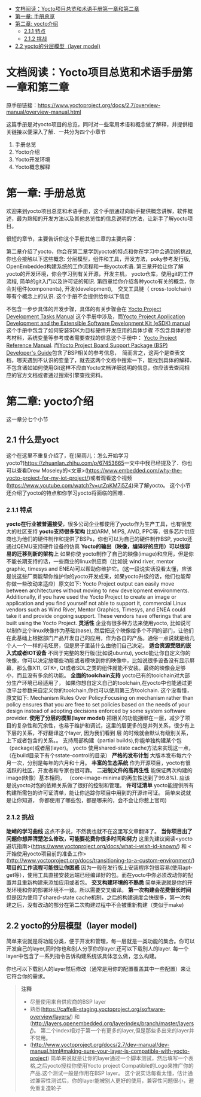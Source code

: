 <!-- TOC -->

- [文档阅读：Yocto项目总览和术语手册第一章和第二章](#文档阅读yocto项目总览和术语手册第一章和第二章)
- [第一章: 手册总览](#第一章-手册总览)
- [第二章: yocto介绍](#第二章-yocto介绍)    
  - [2.1.1 特点](2.1.1-特点)    
  - [2.1.2 挑战](2.1.2-挑战)
- [2.2 yocto的分层模型（layer model)](2.2-yocto的分层模)
<!-- /TOC -->

# 文档阅读：Yocto项目总览和术语手册第一章和第二章    
原手册链接：https://www.yoctoproject.org/docs/2.7/overview-manual/overview-manual.html
  

这篇手册是对yocto项目的总览，同时对一些常用术语和概念做了解释，并提供相关链接以便深入了解．一共分为四个小章节

1. 手册总览
2. Yocto介绍
3. Yocto开发环境
4. Yocto概念解释

# 第一章: 手册总览
欢迎来到yocto项目总览和术语手册，这个手册通过向新手提供概念讲解，软件概述，最为熟知的开发方法以及其他总览性的信息说明的方法，让新手了解yocto项目。

很短的章节，主要告诉你这个手册其他三章的主要内容：

第二章介绍了yocto，你会在第二章学到yocto的特点和你在学习中会遇到的挑战,你也会接触以下这些概念: 分层模型，组件和工具，开发方法，poky参考发行版, OpenEmbedded构建系统的工作流程和一些yocto术语.
第三章开始让你了解yocto的开发环境，你会学习到有关开源，开发主机， yocto仓库，使用git的工作流程, 简单的git入门以及许可证的知识.
第四章给你介绍各种yocto有关的概念，你会对组件(components), 开发(development),　交叉工具链（ cross-toolchain) 等有个概念上的认识.
这个手册不会提供给你以下信息

不包含一步步具体的开发步骤，具体的有关步骤会在 [Yocto Project Development Tasks Manual](http://www.yoctoproject.org/docs/2.7/dev-manual/dev-manual.html) 这个手册中涉及，而[Yocto Project Application Development and the Extensible Software Development Kit (eSDK) manual](http://www.yoctoproject.org/docs/2.7/sdk-manual/sdk-manual.html)这个手册中包含了如何安装SDK为目标硬件开发应用的具体步骤
不包含具体的参考材料，系统变量等参考或者需要查找的信息这个手册中： [Yocto Project Reference Manual](http://www.yoctoproject.org/docs/2.7/ref-manual/ref-manual.html). 而[Yocto Project Board Support Package (BSP) Developer's Guide](https://www.yoctoproject.org/docs/2.7/bsp-guide/bsp-guide.html)包含了BSP相关的参考信息，　简而言之，这两个是查表文档，哪天遇到不认识的变量了，就去这两个文档中搜索一下，能找到具体的解释．
不包含诸如如何使用Git这样不应由Yocto文档详细说明的信息，你应该去查阅相应的官方文档或者通过搜索引擎查找资料。    

# 第二章: yocto介绍

这一章分七个小节

## 2.1 什么是yoct
这个在这里不重复介绍了，在(吴雨儿：怎么开始学习yocto?)<https://zhuanlan.zhihu.com/p/67453665>一文中中我已经提及了．你也可以查看Drew Moseley的<文章>(https://www.embedded.com/why-the-yocto-project-for-my-iot-project/)或者观看这个视频(https://www.youtube.com/watch?v=utZpKM7i5Z4)来了解yocto。
这个小节还介绍了yocto的特点和你学习yocto将面临的困难．

### 2.1.1 特点
**yocto在行业被普遍接受**，很多公司企业都使用了yocto作为生产工具，也有很庞大的社区支持
**yocto支持很多架构** 比如ARM, MIPS, AMD, PPC等．很多芯片供应商也为他们的硬件制作和提供了BSPs，你也可以为自己的硬件制作BSP, yocto还通过QEMU支持硬件设备的仿真
**Yocto的输出（映像，编译好的应用）可以很容易的迁移到新的架构上** 如果你使 yocto制作了自己的映像(image)和应用，但是你不能长期支持的话，一些商业的linux供应商（比如说 wind river, mentor graphic, timesys and ENEA)可以帮助你维护它。(这一段说实话没看太懂，应该是说这些厂商能帮你维护你的yocto开发成果，如果yocto升级的话，他们也能帮你做一些改动来适应）原文如下: Yocto Project output can easily move between architectures without moving to new development environments. Additionally, if you have used the Yocto Project to create an image or application and you find yourself not able to support it, commercial Linux vendors such as Wind River, Mentor Graphics, Timesys, and ENEA could take it and provide ongoing support. These vendors have offerings that are built using the Yocto Project.
**灵活性** 企业有很多种方法来使用yocto, 比如说可以制作比个linux映像作为基础(base), 然后把这个映像给多个不同的部门，让他们在此基础上根据部门产品开发自己的应用，作为各自的产品。通俗一点说就是给几个人一个一样的毛坯房，但是房子里装什么由他们自己决定。
**适合资源受限的嵌入式或者IOT设备** 不同于完整的发行版(比如说ubuntu), yocto能让你自定义你的映像，你可以决定放哪些功能或者模块到你的映像中，比如说很多设备没有显示屏幕，那么像X11, GTK+, Qt或者SDL之类的组件就能不安装。最终的映像会足够小，而且没有多余的功能。
**全面的toolchain支持** yocto已有的toolchain对大部分生产环境已经适用了， 如果你想自定义自己的toolchain,在yocto中也能通过更改平台参数来自定义你的toolchain,你也可以使用第三方toolchain.
这个没看懂， 原文如下: Mechanism Rules Over Policy:Focusing on mechanism rather than policy ensures that you are free to set policies based on the needs of your design instead of adopting decisions enforced by some system software provider.
**使用了分层的模型(layer model)** 把相关的功能捆绑在一层，减少了项目的复杂性和冗余性，也易于维护和调试，这里的层更多的是并列关系，很少有上下层的关系，不好翻译这个layer, 因为我们看到 层 的时候就会默认有级别关系，上下或者包含的关系。。
支持局部构建（partial builds),你能单独构建某个包（package)或者层(layer)。 yocto 使用shared-state cache方法来实现这一点，（在build目录下有个sstate-control的目录）
**严格的发布计划** 大版本发布每六个月一次，分别是每年的六月和十月。
**丰富的生态系统** 作为开源项目，yocto有很活跃的社区，开发者和专家也很可靠。
**二进制文件的高再生性** 能保证两次构建的image(映像）基本相同， （core-image-minimal的再生性达到了99.8%). 应该是说yocto对包的依赖关系做了很好的控制和管理。
**许可证清单** yocto能提供所有构建所需包的许可证清单，能让你追踪你项目中用到的开源许可证。 简单来说就是让你知道， 你都使用了哪些包，都是哪来的，会不会让你惹上官司)
### 2.1.2 挑战
**陡峭的学习曲线** 这点不多说，不然我也就不在这里写文章翻译了。
**当你项目出了问题你想弄清楚怎么修改，可能要花费你很多时间和努力** 这里先建议阅读<yocto避坑指南>(https://www.yoctoproject.org/docs/what-i-wish-id-known/) 和 <开始使用yocto项目前的准备工作>(http://www.yoctoproject.org/docs/transitioning-to-a-custom-environment/)
**项目的工作流程可能很让你困惑** 因为一般在发行版上安装程序包很容易(使用apt-get等），使用工具直接安装远端已经编译好的包。而在yocto中你必须改动你的配置并且重新构建来添加应用或者包。
**交叉构建环境的不熟悉** 简单来说就是你的开发环境和你的部署环境不一致。所以需要交叉编译。
**第一次构建会花费很长时间** 但是因为使用了shared-state cache机制，之后的构建速度会快很多，第一次构建之后，没有改动的部分在第二次构建过程中不会被重新构建（类似于make)
## 2.2 yocto的分层模型（layer model)

简单来说就是将功能分类，便于开发和管理，每一层就是一类功能的集合。你可以开发自己的layer,同时你也和别人分享你的layer.还可以下载别人的layer. 每一个layer中包含了一系列指令告诉构建系统该具体怎么做，怎么构建。

你也可以下载别人的layer然后修改（通常是用你的配置覆盖其中一些配置）来让它符合你的需求。

> **注释**  
> - 尽量使用来自供应商的BSP layer    
> - 熟悉<Yocto Project curated layer index>(https://caffelli-staging.yoctoproject.org/software-overview/layers/) 和<OpenEmbedded layer index>(http://layers.openembedded.org/layerindex/branch/master/layers/)。 第二个index相对于第一个有更多的layer,但是那些多出来的layer并不常用。    
> - <Yocto Project Compatible>(http://www.yoctoproject.org/docs/2.7/dev-manual/dev-manual.html#making-sure-your-layer-is-compatible-with-yocto-project) 简单来说就是让你的layer通过一个脚本测试，然后填写一个表格,之后yocto授权你使用Yocto project Compatible的Logo来推广你的产品.这个测试一般是作用在BSP layer。 这个说实话每看太懂，估计通过兼容性测试后，你的layer能被别人更好的使用，兼容性问题很小，避免重复造轮子    
